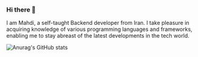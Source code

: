 ### Hi there 👋

I am Mahdi, a self-taught Backend developer from Iran. I take pleasure in acquiring knowledge of various programming languages and frameworks, enabling me to stay abreast of the latest developments in the tech world.

![Anurag's GitHub stats](https://github-readme-stats.vercel.app/api?username=mhdkarimii&show_icons=true&theme=transparent&hide_border=true)



